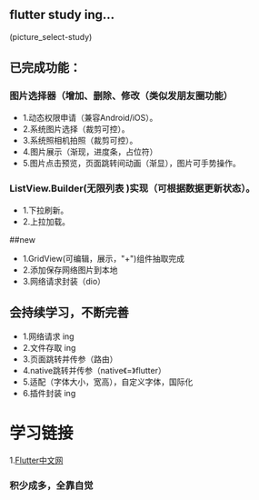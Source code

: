 ## flutter study ing...

(picture_select-study)
## 已完成功能：
### 图片选择器（增加、删除、修改（类似发朋友圈功能）
* 1.动态权限申请（兼容Android/iOS）。
* 2.系统图片选择（裁剪可控）。
* 3.系统照相机拍照（裁剪可控）。
* 4.图片展示（渐现，进度条，占位符）
* 5.图片点击预览，页面跳转间动画（渐显），图片可手势操作。

### ListView.Builder(无限列表 )实现（可根据数据更新状态）。
* 1.下拉刷新。
* 2.上拉加载。

##new
* 1.GridView(可编辑，展示，"+")组件抽取完成
* 2.添加保存网络图片到本地
* 3.网络请求封装（dio）


## 会持续学习，不断完善
* 1.网络请求  ing
* 2.文件存取  ing
* 3.页面跳转并传参（路由）
* 4.native跳转并传参（native《=》flutter）
* 5.适配（字体大小，宽高），自定义字体，国际化
* 6.插件封装  ing

# 学习链接
1.[Flutter中文网](https://flutterchina.club/)

### 积少成多，全靠自觉
